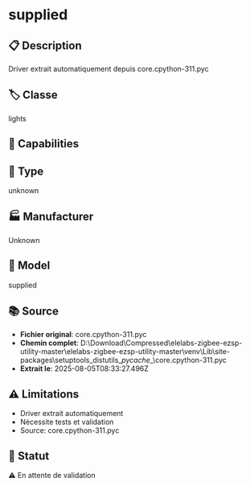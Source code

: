 # supplied

## 📋 Description
Driver extrait automatiquement depuis core.cpython-311.pyc

## 🏷️ Classe
lights

## 🔧 Capabilities


## 📡 Type
unknown

## 🏭 Manufacturer
Unknown

## 📱 Model
supplied

## 📚 Source
- **Fichier original**: core.cpython-311.pyc
- **Chemin complet**: D:\Download\Compressed\elelabs-zigbee-ezsp-utility-master\elelabs-zigbee-ezsp-utility-master\venv\Lib\site-packages\setuptools\_distutils\__pycache__\core.cpython-311.pyc
- **Extrait le**: 2025-08-05T08:33:27.496Z

## ⚠️ Limitations
- Driver extrait automatiquement
- Nécessite tests et validation
- Source: core.cpython-311.pyc

## 🚀 Statut
⚠️ En attente de validation
